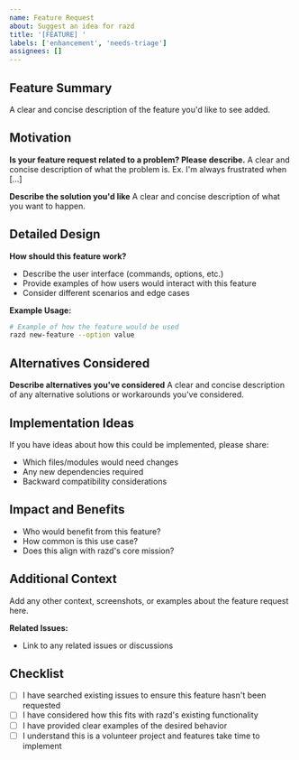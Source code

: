 ```yaml
---
name: Feature Request
about: Suggest an idea for razd
title: '[FEATURE] '
labels: ['enhancement', 'needs-triage']
assignees: []
---
```


## Feature Summary
A clear and concise description of the feature you'd like to see added.

## Motivation
**Is your feature request related to a problem? Please describe.**
A clear and concise description of what the problem is. Ex. I'm always frustrated when [...]

**Describe the solution you'd like**
A clear and concise description of what you want to happen.

## Detailed Design
**How should this feature work?**
- Describe the user interface (commands, options, etc.)
- Provide examples of how users would interact with this feature
- Consider different scenarios and edge cases

**Example Usage:**
```sh
# Example of how the feature would be used
razd new-feature --option value
```

## Alternatives Considered
**Describe alternatives you've considered**
A clear and concise description of any alternative solutions or workarounds you've considered.

## Implementation Ideas
If you have ideas about how this could be implemented, please share:
- Which files/modules would need changes
- Any new dependencies required
- Backward compatibility considerations

## Impact and Benefits
- Who would benefit from this feature?
- How common is this use case?
- Does this align with razd's core mission?

## Additional Context
Add any other context, screenshots, or examples about the feature request here.

**Related Issues:**
- Link to any related issues or discussions

## Checklist
- [ ] I have searched existing issues to ensure this feature hasn't been requested
- [ ] I have considered how this fits with razd's existing functionality
- [ ] I have provided clear examples of the desired behavior
- [ ] I understand this is a volunteer project and features take time to implement